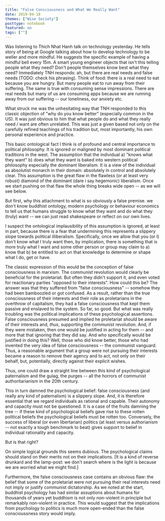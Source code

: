 ```yaml
---
title: "False Consciousness and What We Really Want"
date: 2019-04-18
themes: ["Wise Society"]
posttype: notebook
featured: no
tags: [""]
---
```


Was listening to Thich Nhat Hanh talk on technology yesterday. He tells story of being at Google talking about how to develop technology to be weller and more mindful. He suggests the specific example of having a mindful bell every 15m. A smart young engineer objects that isn't this telling people what they need? Don't people themselves know best what they need? Immediately TNH responds: ah, but there are real needs and false needs (TODO: check his phrasing). Think of food: there is a real need to eat because you are hungry. But many people eat to run away from their suffering. The same is true with consuming sense impressions. There are real needs but many of us are consuming apps because we are running away from our suffering -- our loneliness, our anxiety etc.

What struck me was the unhesitating way that TNH responded to this classic objection of "why do you know better" (especially common in the US). It was just obvious to him that what people do and what they really need / want are often unrelated. This was just a given based not only on the carefully refined teachings of his tradition but, most importantly, his own personal experience and practice.

This basic ontological fact I think is of profound and central importance to political philosophy. It is ignored or maligned by most dominant political traditions in the west. The assumption that the individual a) "knows what they want" b) does what they want is baked into western political philosophy especially the dominant liberalism. It is a view of the individual as absolutist monarch in their domain: absolutely in control and absolutely clear. This assumption is the great flaw in the flawless (or at least very robust) diamond of the dominant (dare i say hegemonic) liberalism. Once we start pushing on that flaw the whole thing breaks wide open -- as we will see below.

But first, why this attachment to what is so obviously a false premise. we don't know buddhist ontology, modern psychology or behaviour economics to tell us that humans struggle to know what they want and do what they (truly) want -- we can just read shakespeare or reflect on our own lives.

I suspect the ontological implausibility of this assumption is ignored, at least in part, because there is a fear that undermining this represents a slippery slope towards political illiberalism. Specifically, once we allow that you (or I) don't know what I truly want then, by implication, there is something that is more truly what I want and some other person or group may claim to a) know that b) be entitled to act on that knowledge to determine or shape what I do, get or have.

The classic expression of this would be the conception of false consciousness in marxism. The communist revolution would clearly be beneficial for the proletariat. But often they didn't support it, and even voted for reactionary parties "opposed to their interests". How could this be? The answer was that they suffered from "false consciousness" -- somehow they had been bamboozled or got confused. As a result, rather than the true consciousness of their interests and their role as proletarians in the overthrow of capitalism, they had a false consciousness that kept them passive and enslaved to the system. So far, so good. But what was really troubling was the political implications of these psychological assertions. False consciousness presumed and implied he proletariat *should* be aware of their interests and, *thus*, supporting the communist revolution. And, if they were mistaken, then one would be justified in acting for them -- and more that that ignoring that they did say. And who specifically would be justified in doing this? Well, those who did know better, those who had invented the very idea of false consciousness -- the communist vanguard. Thus, a reasonable argument that a group were not pursuing their interests became a reason to remove their agency and to act, not only on their behalf, but, potentially, directly against their explicit wishes.

Thus, one could draw a straight line between this kind of psychological paternalism and the gulag, the purges -- all the horrors of communist authoritarianism in the 20th century.

This in turn damned the psychological belief: false consciousness (and really any kind of paternalism) is a slippery slope. And, it is therefore essential that we regard individuals as rational and capable. Their autonomy and capacity must not be questioned. It is a case of the fruits damning the tree -- if these kind of psychological beliefs gave rise to these rotten political beliefs the psychological beliefs must be rotten too. Conversely, the success of liberal (or even libertarian) politics (at least versus authorianism -- not exactly a tough benchmark to beat) gives support to belief in individual rationality and capacity.

But is that right?

On simple logical grounds this seems dubious. The psychological claims should stand on their merits not on their implications. [It is a kind of reverse drunkard and the lamp-post: we don't search where is the light is because we are worried what we might find.]

Furthermore, the false consciousness case contains an obvious flaw: the belief that some of the proletariat were not pursuing their real interests need not imply or justify communist dictatorship. As we noted at the start, buddhist psychology has had similar assuptions about humans for thousands of years yet buddhism is not only non-violent in principle but remarkably non-violent in practice. This would suggest that the implications from psychology to politics is much more open-ended than the false conscioussness story would imply.

